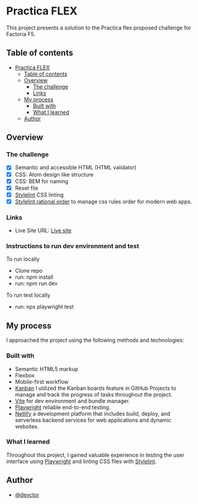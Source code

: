 # Practica FLEX

This project presents a solution to the Practica flex proposed challenge for Factoria F5.

## Table of contents

- [Practica FLEX](#practica-flex)
  - [Table of contents](#table-of-contents)
  - [Overview](#overview)
    - [The challenge](#the-challenge)
    - [Links](#links)
  - [My process](#my-process)
    - [Built with](#built-with)
    - [What I learned](#what-i-learned)
  - [Author](#author)

## Overview

### The challenge

- [x] Semantic and accessible HTML (HTML validator)
- [x] CSS: Atom design like structure
- [x] CSS: BEM for naming
- [x] Reset file
- [x] [Stylelint](https://stylelint.io/) CSS linting
- [x] [Stylelint rational order](https://github.com/constverum/stylelint-config-rational-order) to manage css rules order
for modern web apps.
### Links

- Live Site URL: [Live site](https://646f1239cc726b14cbe26a8d--precious-dasik-6b08b7.netlify.app/)

### Instructions to run dev environment and test

To run locally
  - Clone repo
  - run: npm install
  - run: npm run dev
  
To run test locally
  - run: npx playwright test

## My process
I approached the project using the following methods and technologies:

### Built with

- Semantic HTML5 markup
- Flexbox
- Mobile-first workflow
- [Kanban](https://github.com/users/devctor/projects/6/views/1) I utilized the Kanban boards feature in GitHub Projects to manage and track the progress of tasks throughout the project.
- [Vite](vitejs.dev) for dev environment and bundle manager.
- [Playwright](https://playwright.dev/) reliable end-to-end testing. 
- [Netlify](https://www.netlify.com/) a development platform that includes build, deploy, and serverless backend services for web applications and dynamic websites.

### What I learned

Throughout this project, I gained valuable experience in testing the user interface using [Playwright](https://playright.dev/) and linting CSS files with [Stylelint](https://stylelint.io/).

## Author
- [@devctor](https://github.com/devctor)
